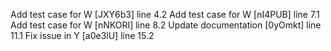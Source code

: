 Add test case for W [JXY6b3] line 4.2
Add test case for W [nI4PUB] line 7.1
Add test case for W [nNKORI] line 8.2
Update documentation [0yOmkt] line 11.1
Fix issue in Y [a0e3lU] line 15.2
